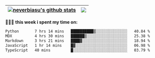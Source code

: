 | <a href="https://github.com/neverbiasu"><img align="center" src="https://github-readme-stats.vercel.app/api?username=neverbiasu&theme=dracula&show_icons=true&hide_border=true&count_private=true" alt="neverbiasu's github stats" /></a> | <a href="https://github.com/neverbiasu"><img align="center" src="https://github-readme-stats.vercel.app/api/top-langs/?username=neverbiasu&theme=dracula&show_icons=true&hide_border=true&layout=compact" /></a> |
| ------------- | ------------- |

👨🏾‍💻 **this week i spent my time on:**
<!--START_SECTION:waka-->

```txt
Python       7 hrs 14 mins   ██████████▒░░░░░░░░░░░░░░   40.84 %
MDX          4 hrs 30 mins   ██████▒░░░░░░░░░░░░░░░░░░   25.38 %
Markdown     3 hrs 21 mins   ████▓░░░░░░░░░░░░░░░░░░░░   18.94 %
JavaScript   1 hr 14 mins    █▓░░░░░░░░░░░░░░░░░░░░░░░   06.98 %
TypeScript   40 mins         █░░░░░░░░░░░░░░░░░░░░░░░░   03.79 %
```

<!--END_SECTION:waka-->
